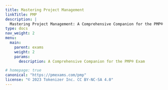 ```yaml
---
title: Mastering Project Management 
linkTitle: PMP
description: |
  Mastering Project Management: A Comprehensive Companion for the PMP® Exam
type: docs
nav_weight: 2
menu:
  main:
    parent: exams
    weight: 2
    params:
      description: A Comprehensive Companion for the PMP® Exam

# homepage: true
canonical: "https://pmexams.com/pmp"
license: "© 2023 Tokenizer Inc. CC BY-NC-SA 4.0"
---
```



